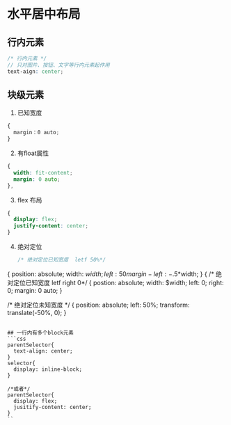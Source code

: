 # 水平居中布局

## 行内元素
```scss
/* 行内元素 */
// 只对图片、按钮、文字等行内元素起作用
text-aign: center;
```

## 块级元素
1. 已知宽度
  ```scss
  {
    margin：0 auto;
  }
  ```

2. 有float属性
  ```scss
  {
    width: fit-content;
    margin: 0 auto;
  },
  ```

3. flex 布局
  ```scss
  {
    display: flex;
    justify-content: center;
  }
  ```

4. 绝对定位
   ```scss
   /* 绝对定位已知宽度  letf 50%*/
  {
    position: absolute;
    width: $width;
    left: 50%;
    margin-left: -.5*$width; 
  }
  {
    /* 绝对定位已知宽度  letf right 0*/
  {
    postion: absolute;
    width: $width;
    left: 0;
    right: 0;
    margin: 0 auto;
  }

   /* 绝对定位未知宽度 */
  {
    position: absolute;
    left: 50%;
    transform: translate(-50%, 0);
  }
  ```

## 一行内有多个block元素
  ```css
  parentSelector{
    text-align: center;
  }
  selector{
    display: inline-block;
  }

  /*或者*/
  parentSelector{
    display: flex;
    jusitify-content: center;
  }
  ``